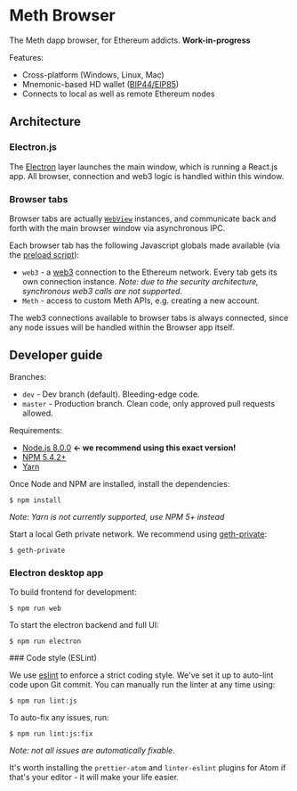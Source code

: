 # Meth Browser

The Meth dapp browser, for Ethereum addicts. **Work-in-progress**

Features:

* Cross-platform (Windows, Linux, Mac)
* Mnemonic-based HD wallet ([BIP44/EIP85](https://github.com/ethereum/EIPs/issues/85))
* Connects to local as well as remote Ethereum nodes

## Architecture

### Electron.js

The [Electron](http://electron.atom.io) layer launches the main window, which is running a
React.js app. All browser, connection and web3 logic is handled within this
window.

### Browser tabs

Browser tabs are actually [`WebView`](https://electron.atom.io/docs/api/webview-tag/) instances, and communicate back and
forth with the main browser window via asynchronous IPC.

Each browser tab has the following Javascript globals made available (via the
  [preload script](electron/preloader/browserTab.js)):

  * `web3` - a [web3](https://github.com/ethereum/web3.js) connection to the Ethereum network. Every tab gets
 its own connection instance. _Note: due to the security architecture,
 synchronous web3 calls are not supported_.
  * `Meth` - access to custom Meth APIs, e.g. creating a new account.

The web3 connections available to browser tabs is always connected, since any
node issues will be handled within the Browser app itself.

## Developer guide

Branches:

 * `dev` - Dev branch (default). Bleeding-edge code.
 * `master` - Production branch. Clean code, only approved pull requests allowed.

Requirements:

  * [Node.js 8.0.0](http://nodejs.org) **<- we recommend using this exact version!**
  * [NPM 5.4.2+](https://npmjs.com)
  * [Yarn](yarnpkg.com)

Once Node and NPM are installed, install the dependencies:

```shell
$ npm install
```

_Note: Yarn is not currently supported, use NPM 5+ instead_

Start a local Geth private network. We recommend using [geth-private](https://github.com/hiddentao/geth-private):

```shell
$ geth-private
```

### Electron desktop app

To build frontend for development:

```shell
$ npm run web
```

To start the electron backend and full UI:

```shell
$ npm run electron
```

### Code style (ESLint)

We use [eslint](http://eslint.org/) to enforce a strict coding style. We've set
it up to auto-lint code upon Git commit. You can manually run the linter
at any time using:

```shell
$ npm run lint:js
```

To auto-fix any issues, run:

```shell
$ npm run lint:js:fix
```

_Note: not all issues are automatically fixable_.

It's worth installing the `prettier-atom` and `linter-eslint` plugins for Atom if
that's your editor - it will make your life easier.
